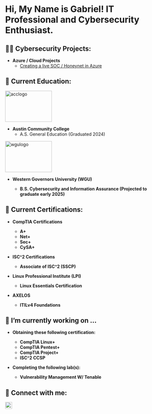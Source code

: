 <h1>Hi, My Name is Gabriel! IT Professional and Cybersecurity Enthusiast.</h1>

<h2>👨‍💻 Cybersecurity Projects:</h2>

- <b>Azure / Cloud Projects</b>
  - [Creating a live SOC / Honeynet in Azure](https://github.com/GGonzalez1993/AzureLab-SOC)



<h2>🏫 Current Education:</h2>

<img src="https://github.com/user-attachments/assets/8846f936-2d22-407d-85c3-197f3355e08e" alt="acclogo" width="150" height="100">

- <b>Austin Community College</b>
  - A.S. General Education (Graduated 2024)

<img src="https://github.com/user-attachments/assets/76584cda-ab69-4902-af3a-44371a4fb103" alt="wgulogo" width="150" height="100">

- <b>Western Governors University (WGU)<b>
  - B.S. Cybersecurity and Information Assurance (Projected to graduate early 2025)



<h2> 📃 Current Certifications:</h2>

- <b>CompTIA Certifications<b>
  - A+
  - Net+
  - Sec+
  - CySA+
 
- <b>ISC^2 Certifications<b>
  - Associate of ISC^2 (SSCP)
 
- <b>Linux Professional Institute (LPI)<b>
  - Linux Essentials Certification
 
- <b>AXELOS<b>
  - ITILv4 Foundations
 
    

<h2>🔭 I’m currently working on ...</h2>

- <b>Obtaining these following certification:<b>
  - CompTIA Linux+
  - CompTIA Pentest+
  - CompTIA Project+
  - ISC^2 CCSP

- <b>Completing the following lab(s):<b>
  - Vulnerability Management W/ Tenable



<h2> 🤳 Connect with me:</h2>

[<img align="left" alt="GabrielGonzalez | LinkedIn" width="22px" src="https://cdn.jsdelivr.net/npm/simple-icons@v3/icons/linkedin.svg" />][linkedin]

[linkedin]: https://www.linkedin.com/in/gabriel-giovanni-gonzalez/

<!--
**GGonzalez1993/GGonzalez1993** is a ✨ _special_ ✨ repository because its `README.md` (this file) appears on your GitHub profile.

Here are some ideas to get you started:

- 🔭 I’m currently working on ...
- 🌱 I’m currently learning ...
- 👯 I’m looking to collaborate on ...
- 🤔 I’m looking for help with ...
- 💬 Ask me about ...
- 📫 How to reach me: ...
- 😄 Pronouns: ...
- ⚡ Fun fact: ...
-->
